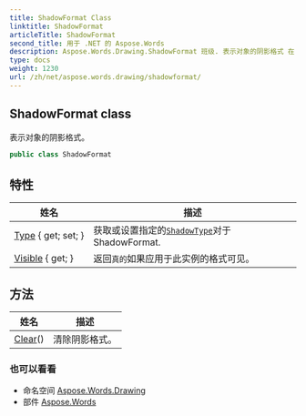 ```yaml
---
title: ShadowFormat Class
linktitle: ShadowFormat
articleTitle: ShadowFormat
second_title: 用于 .NET 的 Aspose.Words
description: Aspose.Words.Drawing.ShadowFormat 班级. 表示对象的阴影格式 在 C#.
type: docs
weight: 1230
url: /zh/net/aspose.words.drawing/shadowformat/
---
```

## ShadowFormat class

表示对象的阴影格式。

```csharp
public class ShadowFormat
```

## 特性

| 姓名 | 描述 |
| --- | --- |
| [Type](../../aspose.words.drawing/shadowformat/type/) { get; set; } | 获取或设置指定的[`ShadowType`](../shadowtype/)对于 ShadowFormat. |
| [Visible](../../aspose.words.drawing/shadowformat/visible/) { get; } | 返回`真的`如果应用于此实例的格式可见。 |

## 方法

| 姓名 | 描述 |
| --- | --- |
| [Clear](../../aspose.words.drawing/shadowformat/clear/)() | 清除阴影格式。 |

### 也可以看看

* 命名空间 [Aspose.Words.Drawing](../../aspose.words.drawing/)
* 部件 [Aspose.Words](../../)
